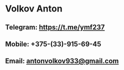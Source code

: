 # **Volkov Anton**
## Telegram: https://t.me/ymf237
## Mobile: +375-(33)-915-69-45
## Email: antonvolkov933@gmail.com